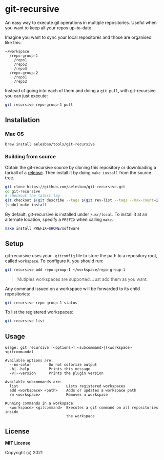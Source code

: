 # git-recursive

An easy way to execute git operations in multiple repositories. Useful when you want to keep all your repos up-to-date.

Imagine you want to sync your local repositores and those are organised like this:

```
~/workspace
  /repo-group-1
    /repo1
    /repo2
    /repo3
  /repo-group-2
    /repo1
    /repo2
```

Instead of going into each of them and doing a `git pull`, with git-recursive you can just execute:

```bash
git recursive repo-group-1 pull
```

## Installation

### Mac OS

```bash
brew install aelesbao/tools/git-recursive
```

### Building from source

Obtain the git-recursive source by cloning this repository or downloading a tarball of a [release](https://github.com/aelesbao/git-recursive/releases). Then install it by doing `make install` from the source tree.

```bash
git clone https://github.com/aelesbao/git-recursive.git
cd git-recursive
# checkout the latest tag
git checkout $(git describe --tags $(git rev-list --tags --max-count=1))
[sudo] make install
```

By default, git-recursive is installed under `/usr/local`. To install it at an alternate location, specify a `PREFIX` when calling `make`.

```bash
make install PREFIX=$HOME/software
```

## Setup

git-recursive uses your `.gitconfig` file to store the path to a repository root, called `workspace`. To configure it, you should run:

```bash
git recursive add repo-group-1 ~/workspace/repo-group-1
```

> Mutiples workspaces are supported. Just add them as you want.

Any command issued on a workspace will be forwarded to its child repositories:

```bash
git recursive repo-group-1 status
```

To list the registered workspaces:

```bash
git recursive list
```

## Usage

```
usage: git recursive [<options>] <subcommand>|(<workspace> <gitcommand>)

Available options are:
  --no-color        Do not colorize output
  -h|--help         Prints this message
  -v|--version      Prints the plugin version

Available subcommands are:
  list                      Lists registered workspaces
  add <workspace> <path>    Adds or updates a workspace path
  rm <workspace>            Removes a workspace

Running commands in a workspace:
  <workspace> <gitcommand>  Executes a git command on all repositories inside
                            the workspace
```

## License

**MIT License**

Copyright (c) 2021
